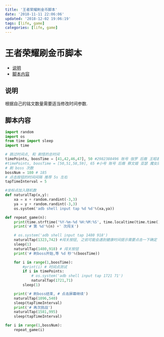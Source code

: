 ```yaml
---
title: '王者荣耀刷金币脚本'
date: '2018-11-11 22:06:06'
updated: '2018-12-02 19:06:19'
tags: [life, game]
categories: [life, game]
---
```

# 王者荣耀刷金币脚本

<!-- MarkdownTOC -->

- [说明](#%E8%AF%B4%E6%98%8E)
- [脚本内容](#%E8%84%9A%E6%9C%AC%E5%86%85%E5%AE%B9)

<!-- /MarkdownTOC -->


<a id="%E8%AF%B4%E6%98%8E"></a>
## 说明
根据自己的铭文数量需要适当修改时间参数.

<a id="%E8%84%9A%E6%9C%AC%E5%86%85%E5%AE%B9"></a>
## 脚本内容

```python
import random
import os
from time import sleep
import time

# 跳过时间点, 和 刷怪的总时间
timePoints, boosTime = [41,42,46,47], 50 #2982388496 账号 伽罗 后裔 王昭君 魔女的记忆
#timePoints, boosTime = [50,51,58,59], 65 #小号 账号 后裔 蔡文姬 亚瑟 魔女的记忆
# 刷 boss 次数
bossNum = 180 # 185
# 点击按钮的时间间隔 推荐 5s 左右
tapTimeInterval = 5

#坐标点加入随机数
def naturalTap(x,y):
    xa = x + random.randint(-3,3)
    ya = y + random.randint(-3,3)
    os.system('adb shell input tap %d %d'%(xa,ya))

def repeat_game(n):
    print(time.strftime('%Y-%m-%d %H:%M:%S', time.localtime(time.time())))
    print('# 第 %d'%(n) +' 次闯关')

    # os.system('adb shell input tap 1480 918')
    naturalTap(1323,742) #闯关按钮, 之前可能会遇到健康时间提示需要点击一下确定
    sleep(1)
    naturalTap(1480,918) # 闯关按钮
    print('# 刷boss开始,等 %d 秒'%(boosTime))

    for i in range(1,boosTime):
        #print(i) # 时间点测试
        if i in timePoints:
            # os.system('adb shell input tap 1721 71')
            naturalTap(1721,71)
        sleep(1)

    print('# 刷boss结束, # 点击屏幕继续')
    naturalTap(1096,540)
    sleep(tapTimeInterval)
    print('# 再次挑战')
    naturalTap(1581,995)
    sleep(tapTimeInterval)

for i in range(1,bossNum):
    repeat_game(i)
```
